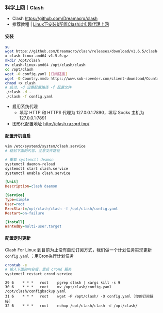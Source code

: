 ### 科学上网｜Clash

- Clash <https://github.com/Dreamacro/clash>
- 推荐教程 | [Linux下安装&配置Clash以实现代理上网](https://zhuanlan.zhihu.com/p/369344633)

#### 安装

```bash
su
wget https://github.com/Dreamacro/clash/releases/download/v1.6.5/clash-linux-amd64-v1.6.5.gz 
x clash-linux-amd64-v1.5.0.gz
mkdir /opt/clash
mv clash-linux-amd64 /opt/clash/clash
cd /opt/clash
wget -O config.yaml [订阅链接] 
wget -O Country.mmdb https://www.sub-speeder.com/client-download/Country.mmdb
chmod +x clash
# 启动，-d 设置配置路径 -f 配置文件
./clash -d .
./clash -f config.yaml
```

- 启用系统代理
  - 填写 HTTP 和 HTTPS 代理为 127.0.0.1:7890，填写 Socks 主机为 127.0.0.1:7891
- 图形化配置地址 <http://clash.razord.top/>

#### 配置开机自启

```bash
vim /etc/systemd/system/clash.service
# 粘贴下面的内容，注意文件路径

# 重载 systemctl deamon
systemctl daemon-reload
systemctl start clash.service
systemctl enable clash.service
```

```ini
[Unit]
Description=clash daemon

[Service]
Type=simple
User=root
ExecStart=/opt/clash/clash -f /opt/clash/config.yaml
Restart=on-failure

[Install]
WantedBy=multi-user.target
```

#### 配置定时更新

Clash For Linux 到目前为止没有自动订阅方式，我们做一个计划任务实现更新`config.yaml` ；用Cron执行计划任务

```bash
crontab -e
# 输入下面的内容后，重启 crond 服务
systemctl restart crond.service
```

```text
29 6    * * *   root    pgrep clash | xargs kill -s 9 
30 6    * * *   root    mv /opt/clash/config.yaml /opt/clash/configbackup.yaml 
31 6    * * *   root    wget -P /opt/clash/ -O config.yaml [你的订阅链接]
32 6    * * *   root    nohup /opt/clash/clash -d /opt/clash/
```
